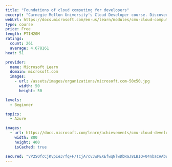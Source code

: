 ```yaml
---
title: "Foundations of cloud computing for developers"
excerpt: "Carnegie Mellon University's Cloud Developer course. Discover what the cloud is, the history of cloud computing, what types of clouds are available, and how you might use the cloud."
webUrl: https://docs.microsoft.com/en-us/learn/modules/cmu-cloud-computing-overview/
type: course
price: Free
length: PT1H20M
ratings:
  count: 261
  average: 4.678161
heat: 51

provider:
  name: Microsoft Learn
  domain: microsoft.com
  images:
    - url: /assets/images/organizations/microsoft.com-50x50.jpg
      width: 50
      height: 50

levels:
  - Beginner

topics:
  - Azure

images:
  - url: https://docs.microsoft.com/learn/achievements/cmu-cloud-developer/foundations-of-cloud-computing-for-developers-social.png
    width: 800
    height: 400
    isCached: true

secured: "VP2SOfcCjKvpIe3/fq+F/TCjA7cv3wPEXEfwqNlwDbRaJ8LBIQ+04nbaCAAbW8voxKUNgW534kZ5vGNBE/Yd7atCK0pqxoxLMY6pHRhuFPlPF1Q0kPBa33Gj7cQJrD0mESk4rQtDo+2r9SO8w/P74ce+wDWxAmauOltqMn8PAsA6K424706XR5jck4fSGLEfyHT7zAwjoq4EkoiJkn5s8Fh27bBK5sPDgJ0w2JKUTwEp3fCl5PT6DFCoSGAeFvoPAUk5z2LVGpZ+5R5IkVdPWS5EbkjqGwmFzNNRTguFatqV1GZUiWFXLJAF1oJFf39GE7ldNG7BSLGb56zUOncZ4gqINEgUdnGphB0fSBhRo46AtVcCVXoVUn3r29EgZcjzjGGRAFHMz7fTpoCk6GOUb7G+rmxfQ9QBl8Me6nrResM=;9EhK87woFt3o1x/ELKSCzw=="
---
```


